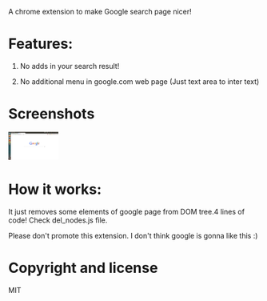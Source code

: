 A chrome extension to make Google search page nicer!

Features:
=
   1) No adds in your search result!
   
   2) No additional menu in google.com web page (Just text area to inter text)

Screenshots
=

<img src="https://github.com/HadiAsiaie/Google_UI_Improvment/blob/master/screenshots/Google.png" width="100px">


How it works:
=
  It just removes some elements of google page from DOM tree.4 lines of code! Check del_nodes.js file.
  
   
Please don't promote this extension. I don't think google is gonna like this :)

Copyright and license
=
MIT
